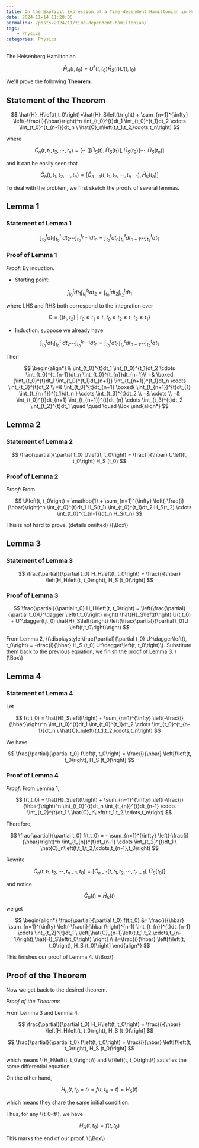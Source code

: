 ```yaml
---
title: On the Explicit Expression of a Time-dependent Hamiltonian in Heisenberg Picture
date: 2024-11-14 11:28:06
permalink: /posts/2024/11/time-dependent-hamiltonian/
tags: 
    - Physics
categories: Physics
---
```


The Heisenberg Hamiltonian

$$
\hat{H}_H\left(t,t_0\right)=U^\dagger \left(t,t_0\right) \hat{H}_S\left(t\right) U(t,t_0)
$$

We'll prove the following **Theorem**.

## Statement of the Theorem

$$
\hat{H}_H\left(t,t_0\right)=\hat{H}_S\left(t\right) + \sum_{n=1}^{\infty} \left(-\frac{i}{\hbar}\right)^n \int_{t_0}^{t}dt_1 \int_{t_0}^{t_1}dt_2  \cdots \int_{t_0}^{t_{n-1}}dt_n \ \hat{C}_n\left(t,t_1,t_2,\cdots,t_n\right)
$$

where

$$
\hat{C}_n\left(t,t_1,t_2,\cdots,t_n\right) = \left[\cdots \left[\left[\hat{H}_S\left(t\right),\hat{H}_S\left(t_1\right) \right],\hat{H}_S\left(t_2\right)\right] \cdots, \hat{H}_S\left(t_n\right) \right]
$$

and it can be easily seen that

$$
\hat{C}_n\left(t,t_1,t_2,\cdots,t_n\right) = \left[\hat{C}_{n-1}\left(t,t_1,t_2,\cdots,t_{n-1}\right),\hat{H}_S\left(t_n\right) \right]
$$

To deal with the problem, we first sketch the proofs of several lemmas.

## Lemma 1

### Statement of Lemma 1

$$
\int_{t_0}^{t}dt_1 \int_{t_0}^{t_1}dt_2  \cdots \int_{t_0}^{t_{n-1}}dt_n = \int_{t_0}^{t}dt_n \int_{t_{n}}^{t}dt_{n-1}  \cdots \int_{t_2}^{t}dt_1
$$

### Proof of Lemma 1

*Proof:* By induction.

- Starting point:

$$
\int_{t_0}^{t}dt_1 \int_{t_0}^{t_1}dt_2 = \int_{t_0}^{t}dt_2 \int_{t_2}^{t}dt_{1}
$$

where LHS and RHS both correspond to the integration over

$$
D=\{(t_1,t_2)\ | \ t_0\leq t_1 \leq t,\ t_0\leq t_2 \leq t, \ t_2 \leq t_1\}
$$

- Induction: suppose we already have

$$
\int_{t_0}^{t}dt_1 \int_{t_0}^{t_1}dt_2  \cdots \int_{t_0}^{t_{n-1}}dt_n = \int_{t_0}^{t}dt_n \int_{t_{n}}^{t}dt_{n-1}  \cdots \int_{t_2}^{t}dt_1
$$

Then

$$
\begin{align*}
    & \int_{t_0}^{t}dt_1 \int_{t_0}^{t_1}dt_2  \cdots \int_{t_0}^{t_{n-1}}dt_n \int_{t_0}^{t_{n}}dt_{n+1}\\ =& \boxed {\int_{t_0}^{t}dt_1 \int_{t_0}^{t_1}dt_{n+1}} \int_{t_{n+1}}^{t_1}dt_n  \cdots \int_{t_3}^{t}dt_2 
    \\ =& \int_{t_0}^{t}dt_{n+1} \boxed{ \int_{t_{n+1}}^{t}dt_{1} \int_{t_{n+1}}^{t_1}dt_n } \cdots \int_{t_3}^{t}dt_2 
    \\ =& \cdots
    \\ =& \int_{t_0}^{t}dt_{n+1} \int_{t_{n+1}}^{t}dt_{n}  \cdots \int_{t_3}^{t}dt_2  \int_{t_2}^{t}dt_1 \quad \quad \quad \Box
\end{align*} 
$$

## Lemma 2

### Statement of Lemma 2

$$
\frac{\partial}{\partial t_0} U\left(t, t_0\right) = \frac{i}{\hbar} U\left(t, t_0\right) H_S (t_0)
$$

### Proof of Lemma 2

*Proof:* From

$$
U\left(t, t_0\right) = \mathbb{1} + \sum_{n=1}^{\infty} \left(-\frac{i}{\hbar}\right)^n \int_{t_0}^{t}dt_1 H_S(t_1) \int_{t_0}^{t_1}dt_2 H_S(t_2) \cdots \int_{t_0}^{t_{n-1}}dt_n H_S(t_n)
$$

This is not hard to prove. (details omitted) \\(\Box\\)

## Lemma 3

### Statement of Lemma 3

$$
\frac{\partial}{\partial t_0} H_H\left(t, t_0\right) = \frac{i}{\hbar} \left[H_H\left(t, t_0\right), H_S (t_0)\right]
$$

### Proof of Lemma 3

$$
\frac{\partial}{\partial t_0} H_H\left(t, t_0\right) = \left(\frac{\partial}{\partial t_0}U^\dagger \left(t,t_0\right) \right) \hat{H}_S\left(t\right) U(t,t_0) +  U^\dagger(t,t_0) \hat{H}_S\left(t\right) \left(\frac{\partial}{\partial t_0}U \left(t,t_0\right)\right)
$$

From Lemma 2, \\(\displaystyle \frac{\partial}{\partial t_0} U^\dagger\left(t, t_0\right) = -\frac{i}{\hbar} H_S (t_0) U^\dagger\left(t, t_0\right)\\). Substitute them back to the previous equation, we finish the proof of Lemma 3. \\(\Box\\)

## Lemma 4

### Statement of Lemma 4

Let

$$
f(t,t_0) = \hat{H}_S\left(t\right) + \sum_{n=1}^{\infty} \left(-\frac{i}{\hbar}\right)^n \int_{t_0}^{t}dt_1 \int_{t_0}^{t_1}dt_2  \cdots \int_{t_0}^{t_{n-1}}dt_n \ \hat{C}_n\left(t,t_1,t_2,\cdots,t_n\right)
$$

We have

$$
\frac{\partial}{\partial t_0} f\left(t, t_0\right) = \frac{i}{\hbar} \left[f\left(t, t_0\right), H_S (t_0)\right]
$$

### Proof of Lemma 4

*Proof:* From Lemma 1,

$$
f(t,t_0) = \hat{H}_S\left(t\right) + \sum_{n=1}^{\infty} \left(-\frac{i}{\hbar}\right)^n \int_{t_0}^{t}dt_n \int_{t_{n}}^{t}dt_{n-1}  \cdots \int_{t_2}^{t}dt_1 \ \hat{C}_n\left(t,t_1,t_2,\cdots,t_n\right)
$$

Therefore,

$$
\frac{\partial}{\partial t_0} f(t,t_0) = - \sum_{n=1}^{\infty} \left(-\frac{i}{\hbar}\right)^n \int_{t_{n}}^{t}dt_{n-1}  \cdots \int_{t_2}^{t}dt_1 \ \hat{C}_n\left(t,t_1,t_2,\cdots,t_{n-1},t_0\right)
$$

Rewrite

$$
\hat{C}_n\left(t,t_1,t_2,\cdots,t_{n-1}, t_0\right) = \left[\hat{C}_{n-1}\left(t,t_1,t_2,\cdots,t_{n-1}\right),\hat{H}_S\left(t_0\right) \right]
$$

and notice

$$
\hat{C}_0\left(t\right) = \hat{H}_S\left(t\right)
$$

we get

$$
\begin{align*}
    \frac{\partial}{\partial t_0} f(t,t_0) &= \frac{i}{\hbar} \sum_{n=1}^{\infty} \left(-\frac{i}{\hbar}\right)^{n-1} \int_{t_{n}}^{t}dt_{n-1}  \cdots \int_{t_2}^{t}dt_1 \ \left[\hat{C}_{n-1}\left(t,t_1,t_2,\cdots,t_{n-1}\right),\hat{H}_S\left(t_0\right) \right] \\
    &=\frac{i}{\hbar} \left[f\left(t, t_0\right), H_S (t_0)\right]
\end{align*}
$$

This finishes our proof of Lemma 4. \\(\Box\\)

## Proof of the Theorem

Now we get back to the desired theorem.

*Proof of the Theorem:*

From Lemma 3 and Lemma 4,

$$
\frac{\partial}{\partial t_0} H_H\left(t, t_0\right) = \frac{i}{\hbar} \left[H_H\left(t, t_0\right), H_S (t_0)\right]
$$

$$
\frac{\partial}{\partial t_0} f\left(t, t_0\right) = \frac{i}{\hbar} \left[f\left(t, t_0\right), H_S (t_0)\right]
$$

which means \\(H_H\left(t, t_0\right)\\) and \\(f\left(t, t_0\right)\\) satisfies the same differential equation. 

On the other hand, 

$$
H_H\left(t, t_0=t\right) = f\left(t, t_0=t\right) = H_S(t)
$$

which means they share the same initial condition.

Thus, for any \\(t_0<t\\), we have

$$
H_H\left(t, t_0\right) = f\left(t, t_0\right)
$$

This marks the end of our proof. \\(\Box\\)